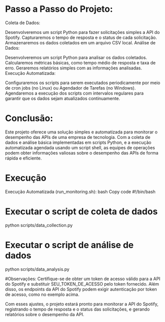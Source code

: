 # Passo a Passo do Projeto:
Coleta de Dados:

Desenvolveremos um script Python para fazer solicitações simples a API do Spotify.
Capturaremos o tempo de resposta e o status de cada solicitação.
Armazenaremos os dados coletados em um arquivo CSV local.
Análise de Dados:

Desenvolveremos um script Python para analisar os dados coletados.
Calcularemos métricas básicas, como tempo médio de resposta e taxa de erro.
Geraremos relatórios simples com as informações analisadas.
Execução Automatizada:

Configuraremos os scripts para serem executados periodicamente por meio de cron jobs (no Linux) ou Agendador de Tarefas (no Windows).
Agendaremos a execução dos scripts com intervalos regulares para garantir que os dados sejam atualizados continuamente.


# Conclusão:
Este projeto oferece uma solução simples e automatizada para monitorar o desempenho das APIs de uma empresa de tecnologia. Com a coleta de dados e análise básica implementadas em scripts Python, e a execução automatizada agendada usando um script shell, as equipes de operações podem obter informações valiosas sobre o desempenho das APIs de forma rápida e eficiente.

# Execução
Execução Automatizada (run_monitoring.sh):
bash
Copy code
#!/bin/bash

# Executar o script de coleta de dados
python scripts/data_collection.py

# Executar o script de análise de dados
python scripts/data_analysis.py

#Observações:
Certifique-se de obter um token de acesso válido para a API do Spotify e substituir SEU_TOKEN_DE_ACESSO pelo token fornecido. Além disso, os endpoints da API do Spotify podem exigir autenticação por token de acesso, como no exemplo acima.

Com esses ajustes, o projeto estará pronto para monitorar a API do Spotify, registrando o tempo de resposta e o status das solicitações, e gerando relatórios sobre o desempenho da API.
